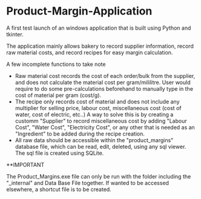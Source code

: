 # Product-Margin-Application
A first test launch of an windows application that is built using Python and tkinter. 

The application mainly allows bakery to record supplier information, record raw material costs, and record recipes for easy margin calculation.

A few incomplete functions to take note

- Raw material cost records the cost of each order/bulk from the supplier, and does not calculate the material cost per gram/mililitre. User would require to do some pre-calculations beforehand to manually type in the cost of material per gram (cost/g).
- The recipe only records cost of material and does not include any multiplier for selling price, labour cost, miscellaneous cost (cost of water, cost of electric, etc..) A way to solve this is by creating a customm "Supplier" to record miscellaneous cost by adding "Labour Cost", "Water Cost", "Electricity Cost", or any other that is needed as an "Ingredient" to be added during the recipe creation.
- All raw data should be accessible within the "product_margins" database file, which can be read, edit, deleted, using any sql viewer. The sql file is created using SQLite.

**IMPORTANT

The Product_Margins.exe file can only be run with the folder including the "_internal" and Data Base File together. If wanted to be accessed elsewhere, a shortcut file is to be created.
